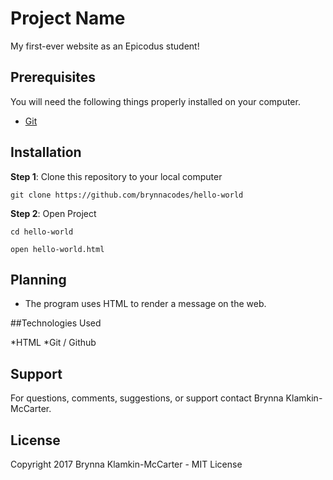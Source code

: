 # Project Name

My first-ever website as an Epicodus student!

## Prerequisites

You will need the following things properly installed on your computer.

* [Git](https://git-scm.com/)

## Installation

**Step 1**: Clone this repository to your local computer

```console
git clone https://github.com/brynnacodes/hello-world
```

**Step 2**: Open Project

```console
cd hello-world
```

```console
open hello-world.html
```

## Planning

* The program uses HTML to render a message on the web.

##Technologies Used

*HTML
*Git / Github

## Support

For questions, comments, suggestions, or support contact Brynna Klamkin-McCarter.

## License

Copyright 2017 Brynna Klamkin-McCarter - MIT License
